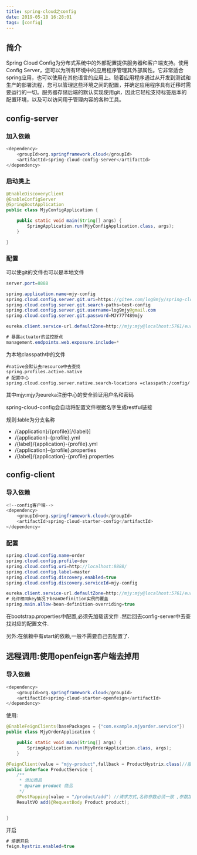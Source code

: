 ```yaml
---
title: spring-cloud之config
date: 2019-05-18 16:28:01
tags: [config]
---
```


##  简介

Spring Cloud Config为分布式系统中的外部配置提供服务器和客户端支持。使用Config Server，您可以为所有环境中的应用程序管理其外部属性。它非常适合spring应用，也可以使用在其他语言的应用上。随着应用程序通过从开发到测试和生产的部署流程，您可以管理这些环境之间的配置，并确定应用程序具有迁移时需要运行的一切。服务器存储后端的默认实现使用git，因此它轻松支持标签版本的配置环境，以及可以访问用于管理内容的各种工具。

## config-server 

### 加入依赖

```java
<dependency>
    <groupId>org.springframework.cloud</groupId>
    <artifactId>spring-cloud-config-server</artifactId>
</dependency>
```

### 启动类上

```java
@EnableDiscoveryClient
@EnableConfigServer
@SpringBootApplication
public class MjyConfigApplication {

    public static void main(String[] args) {
        SpringApplication.run(MjyConfigApplication.class, args);
    }

}
```

### 配置

可以使git的文件也可以是本地文件

```Java
server.port=8888

spring.application.name=mjy-config
spring.cloud.config.server.git.uri=https://gitee.com/log9mjy/spring-cloud-config.git
spring.cloud.config.server.git.search-paths=test-config
spring.cloud.config.server.git.username=log9mjy@gmail.com
spring.cloud.config.server.git.password=MJY777489mjy

eureka.client.service-url.defaultZone=http://mjy:mjy@localhost:5761/eureka/

# 暴露actuator的监控断点
management.endpoints.web.exposure.include=*
```

为本地classpath中的文件

```
#native会默认去resource中去查找
spring.profiles.active.native 
# 配置中心
spring.cloud.config.server.native.search-locations =classpath:/config/
```

其中mjy:mjy为eureka注册中心的安全验证用户名和密码

spring-cloud-config会自动将配置文件根据名字生成restful链接

规则:lable为分支名称

- /{application}/{profile}[/{label}]
- /{application}-{profile}.yml
- /{label}/{application}-{profile}.yml
- /{application}-{profile}.properties
- /{label}/{application}-{profile}.properties

## config-client

### 导入依赖

```Java
<!--config客户端-->
<dependency>
    <groupId>org.springframework.cloud</groupId>
    <artifactId>spring-cloud-starter-config</artifactId>
</dependency>
```

### 配置

```Java
spring.cloud.config.name=order
spring.cloud.config.profile=dev
spring.cloud.config.uri=http://localhost:8888/
spring.cloud.config.label=master
spring.cloud.config.discovery.enabled=true
spring.cloud.config.discovery.serviceId=mjy-config

eureka.client.service-url.defaultZone=http://mjy:mjy@localhost:5761/eureka/
# 允许相同key情况下beanDefinition实例的覆盖
spring.main.allow-bean-definition-overriding=true
```

在bootstrap.properties中配置,必须先加载该文件 .然后回去config-server中去查找对应的配置文件.

另外:在依赖中有start的依赖,一般不需要自己去配置了.



## 远程调用:使用openfeign客户端去掉用

### 导入依赖

```Java
<dependency>
    <groupId>org.springframework.cloud</groupId>
    <artifactId>spring-cloud-starter-openfeign</artifactId>
</dependency>
```

使用:

```Java
@EnableFeignClients(basePackages = {"com.example.mjyorder.service"})
public class MjyOrderApplication {

    public static void main(String[] args) {
        SpringApplication.run(MjyOrderApplication.class, args);
    }
```

```Java
@FeignClient(value = "mjy-product",fallback = ProductHystrix.class)//服务ID,熔断对应的实现
public interface ProductService {
    /**
     * 添加商品
     * @param product 商品
     */
    @PostMapping(value = "/product/add") //请求方式,名称参数必须一致 ,参数加注解@RequestParam
    ResultVO add(@RequestBody Product product);


}
```

开启

```Java
# 熔断开启
feign.hystrix.enabled=true
```